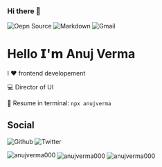 ### Hi there 👋

![Oepn Source](https://img.shields.io/badge/Open%20Source-green)
![Markdown](https://img.shields.io/badge/Made%20with-Markdown-orange)
![Gmail](https://img.shields.io/badge/email-anujverma000@gmail.com-red)

# Hello 𝗜'𝗺 Anuj Verma
I :heart: frontend developement

:computer: Director of UI

:book: Resume in terminal: `npx anujverma`

## Social
![Github](https://img.shields.io/github/followers/anujverma000?style=social)
![Twitter](https://img.shields.io/twitter/follow/anujverma000?style=social)


<img align="left" src="https://github-readme-stats.vercel.app/api/top-langs?username=anujverma000&show_icons=true&locale=en" alt="anujverma000" />

<img align="center" src="https://github-readme-stats.vercel.app/api?username=anujverma000&show_icons=true&locale=en" alt="anujverma000" />

<img align="center" src="https://github-readme-streak-stats.herokuapp.com/?user=anujverma000&" alt="anujverma000" />
